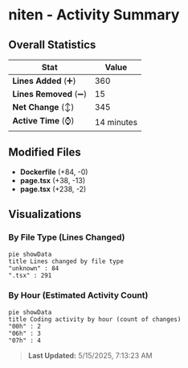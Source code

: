 # niten - Activity Summary 

## Overall Statistics

| Stat                   | Value                                                             |
| ---------------------- | ----------------------------------------------------------------- |
| **Lines Added** (➕)   | 360                                          |
| **Lines Removed** (➖) | 15                                        |
| **Net Change** (↕)    | 345                |
| **Active Time** (⌚)   | 14 minutes |


## Modified Files
- **Dockerfile** (+84, -0)
- **page.tsx** (+38, -13)
- **page.tsx** (+238, -2)

## Visualizations

### By File Type (Lines Changed)

```mermaid
pie showData
title Lines changed by file type
"unknown" : 84
".tsx" : 291
```

### By Hour (Estimated Activity Count)

```mermaid
pie showData
title Coding activity by hour (count of changes)
"00h" : 2
"06h" : 3
"07h" : 4
```


> **Last Updated:** 5/15/2025, 7:13:23 AM